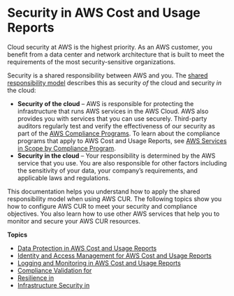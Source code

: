# Security in AWS Cost and Usage Reports<a name="security"></a>

Cloud security at AWS is the highest priority\. As an AWS customer, you benefit from a data center and network architecture that is built to meet the requirements of the most security\-sensitive organizations\.

Security is a shared responsibility between AWS and you\. The [shared responsibility model](http://aws.amazon.com/compliance/shared-responsibility-model/) describes this as security *of* the cloud and security *in* the cloud:
+ **Security of the cloud** – AWS is responsible for protecting the infrastructure that runs AWS services in the AWS Cloud\. AWS also provides you with services that you can use securely\. Third\-party auditors regularly test and verify the effectiveness of our security as part of the [AWS Compliance Programs](http://aws.amazon.com/compliance/programs/)\. To learn about the compliance programs that apply to AWS Cost and Usage Reports, see [AWS Services in Scope by Compliance Program](http://aws.amazon.com/compliance/services-in-scope/)\.
+ **Security in the cloud** – Your responsibility is determined by the AWS service that you use\. You are also responsible for other factors including the sensitivity of your data, your company’s requirements, and applicable laws and regulations\. 

This documentation helps you understand how to apply the shared responsibility model when using AWS CUR\. The following topics show you how to configure AWS CUR to meet your security and compliance objectives\. You also learn how to use other AWS services that help you to monitor and secure your AWS CUR resources\. 

**Topics**
+ [Data Protection in AWS Cost and Usage Reports](data-protection.md)
+ [Identity and Access Management for AWS Cost and Usage Reports](security-iam.md)
+ [Logging and Monitoring in AWS Cost and Usage Reports](billing-security-logging.md)
+ [Compliance Validation for](SERVICENAME-compliance.md)
+ [Resilience in](disaster-recovery-resiliency.md)
+ [Infrastructure Security in](infrastructure-security.md)